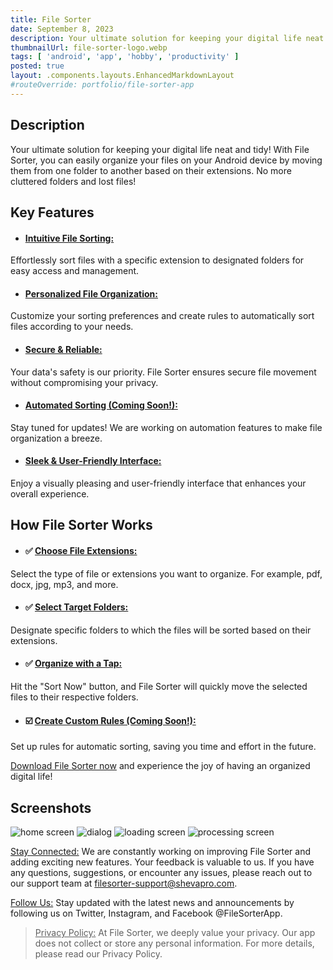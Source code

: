 ```yaml
---
title: File Sorter
date: September 8, 2023
description: Your ultimate solution for keeping your digital life neat and tidy! With File Sorter, you can easily organize your files on your Android device by moving them from one folder to another based on their extensions. No more cluttered folders and lost files!
thumbnailUrl: file-sorter-logo.webp
tags: [ 'android', 'app', 'hobby', 'productivity' ]
posted: true
layout: .components.layouts.EnhancedMarkdownLayout
#routeOverride: portfolio/file-sorter-app
---
```


## Description 

Your ultimate solution for keeping your digital life neat and tidy! With File Sorter, you can easily organize your files on your Android device by moving them from one folder to another based on their extensions. No more cluttered folders and lost files!

## Key Features


* #### <u>Intuitive File Sorting:</u>
Effortlessly sort files with a specific extension to designated folders for easy access and management.

* #### <u>Personalized File Organization:</u>
 Customize your sorting preferences and create rules to automatically sort files according to your needs.

* #### <u>Secure & Reliable:</u>
 Your data's safety is our priority. File Sorter ensures secure file movement without compromising your privacy.

* #### <u>Automated Sorting (Coming Soon!):</u>
 Stay tuned for updates! We are working on automation features to make file organization a breeze.

* #### <u>Sleek & User-Friendly Interface:</u>
Enjoy a visually pleasing and user-friendly interface that enhances your overall experience.


## How File Sorter Works


* #### ✅ <u>Choose File Extensions:</u>
 Select the type of file or extensions you want to organize. For example, pdf, docx, jpg, mp3, and more.

* #### ✅ <u>Select Target Folders:</u>
 Designate specific folders to which the files will be sorted based on their extensions.

* #### ✅ <u>Organize with a Tap:</u>
Hit the "Sort Now" button, and File Sorter will quickly move the selected files to their respective folders.

* #### ☑️ <u>Create Custom Rules (Coming Soon!):</u>
Set up rules for automatic sorting, saving you time and effort in the future.

[Download File Sorter now](https://play.google.com/store/apps/details?id=com.shevapro.filesorter&hl=en_US) and experience the joy of having an organized digital life!


## Screenshots

<div id="screenshots-container" class="screenshots-container">
<picture>
    <source media="(max-width: 600px)" srcset="/assets/images/portfolio/fs_home-m.webp">
    <source media="(min-width: 601px)" srcset="/assets/images/portfolio/fs_home.webp">
    <img aria-hidden="true" loading="lazy" decoding="async" src="/assets/images/portfolio/fs_home.png" alt="home screen" title="file sorter home screen"/>
</picture>
<picture>
    <source media="(max-width: 600px)" srcset="/assets/images/portfolio/fs_add-m.webp">
    <source media="(min-width: 601px)" srcset="/assets/images/portfolio/fs_add.webp">
    <img aria-hidden="true" loading="lazy" decoding="async" src="/assets/images/portfolio/fs_add.png" alt="dialog" title="file sorter add dialog"/>
</picture>
<picture>
    <source media="(max-width: 600px)" srcset="/assets/images/portfolio/fs_loading-m.webp">
    <source media="(min-width: 601px)" srcset="/assets/images/portfolio/fs_loading.webp">
    <img aria-hidden="true" loading="lazy" decoding="async" src="/assets/images/portfolio/fs_loading.png" alt="loading screen" title="file sorter loading screen"/>
</picture>
<picture>
    <source media="(max-width: 600px)" srcset="/assets/images/portfolio/fs_demo_file_move-m.webp">
    <source media="(min-width: 601px)" srcset="/assets/images/portfolio/fs_demo_file_move.webp">
    <img aria-hidden="true" loading="lazy" decoding="async" src="/assets/images/portfolio/fs_demo_file_move.png" alt="processing screen" title="file sorter processing file screen"/>
</picture>
</div>

<u>Stay Connected:</u>
We are constantly working on improving File Sorter and adding exciting new features. Your feedback is valuable to us. If you have any questions, suggestions, or encounter any issues, please reach out to our support team at filesorter-support@shevapro.com.

<u>Follow Us:</u>
Stay updated with the latest news and announcements by following us on Twitter, Instagram, and Facebook @FileSorterApp.

> <u>Privacy Policy:</u>
> At File Sorter, we deeply value your privacy. Our app does not collect or store any personal information. For more details, please read our Privacy Policy.


